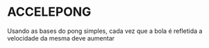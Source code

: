 # **ACCELEPONG**

Usando as bases do pong simples, cada vez que a bola é refletida a velocidade da mesma deve aumentar
